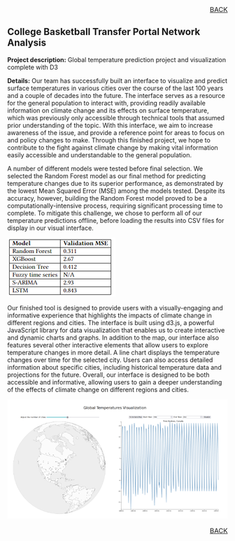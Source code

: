 <p align="right" style="font-size:15px"><a href="https://tcody6.github.io">BACK</a></p>

## College Basketball Transfer Portal Network Analysis

**Project description:** Global temperature prediction project and visualization complete with D3

**Details:** Our team has successfully built an interface to visualize and predict surface temperatures in various cities over the course of the last 100 years and a couple of decades into the future. The interface serves as a resource for the general population to interact with, providing readily available information on climate change and its effects on surface temperature, which was previously only accessible through technical tools that assumed prior understanding of the topic. With this interface, we aim to increase awareness of the issue, and provide a reference point for areas to focus on and policy changes to make. Through this finished project, we hope to contribute to the fight against climate change by making vital information easily accessible and understandable to the general population.

A number of different models were tested before final selection. We selected the Random Forest model as our final method for predicting temperature changes due to its superior performance, as demonstrated by the lowest Mean Squared Error (MSE) among the models tested. Despite its accuracy, however, building the Random Forest model proved to be a computationally-intensive process, requiring significant processing time to complete. To mitigate this challenge, we chose to perform all of our temperature predictions offline, before loading the results into CSV files for display in our visual interface.

<img src="images/models.png?raw=true"/>

Our finished tool is designed to provide users with a visually-engaging and informative experience that highlights the impacts of climate change in different regions and cities. The interface is built using d3.js, a powerful JavaScript library for data visualization that enables us to create interactive and dynamic charts and graphs. In addition to the map, our interface also features several other interactive elements that allow users to explore temperature changes in more detail. A line chart displays the temperature changes over time for the selected city. Users can also access detailed information about specific cities, including historical temperature data and projections for the future. Overall, our interface is designed to be both accessible and informative, allowing users to gain a deeper understanding of the effects of climate change on different regions and cities.

<img src="images/Temps.png?raw=true"/>

<p align="right" style="font-size:15px"><a href="https://tcody6.github.io">BACK</a></p>
